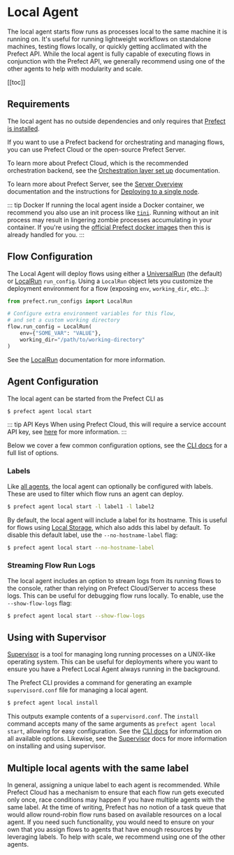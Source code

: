 # Local Agent

The local agent starts flow runs as processes local to the same machine it is
running on. It's useful for running lightweight workflows on standalone
machines, testing flows locally, or quickly getting acclimated with the Prefect
API. While the local agent is fully capable of executing flows in conjunction
with the Prefect API, we generally recommend using one of the other agents to
help with modularity and scale.

[[toc]]

## Requirements

The local agent has no outside dependencies and only requires that [Prefect is installed](/core/getting_started/installation.md).

If you want to use a Prefect backend for orchestrating and managing flows, you can use Prefect Cloud or the open-source Prefect Server.

To learn more about Prefect Cloud, which is the recommended orchestration backend, see the [Orchestration layer set up](/orchestration/getting-started/set-up.html) documentation.

To learn more about Prefect Server, see the [Server Overview](/orchestration/server/overview.html) documentation and the instructions for [Deploying to a single node](/orchestration/server/deploy-local.html).

::: tip Docker
If running the local agent inside a Docker container, we recommend you also use
an init process like [`tini`](https://github.com/krallin/tini). Running without
an init process may result in lingering zombie processes accumulating in your
container. If you're using the [official Prefect docker
images](https://hub.docker.com/r/prefecthq/prefect) then this is already
handled for you.
:::

## Flow Configuration

The Local Agent will deploy flows using either a
[UniversalRun](/orchestration/flow_config/run_configs.md#universalrun) (the
default) or [LocalRun](/orchestration/flow_config/run_configs.md#localrun)
`run_config`. Using a `LocalRun` object lets you customize the deployment
environment for a flow (exposing `env`, `working_dir`, etc...):

```python
from prefect.run_configs import LocalRun

# Configure extra environment variables for this flow,
# and set a custom working directory
flow.run_config = LocalRun(
    env={"SOME_VAR": "VALUE"},
    working_dir="/path/to/working-directory"
)
```

See the [LocalRun](/orchestration/flow_config/run_configs.md#localrun)
documentation for more information.

## Agent Configuration

The local agent can be started from the Prefect CLI as

```bash
$ prefect agent local start
```

::: tip API Keys <Badge text="Cloud"/>
When using Prefect Cloud, this will require a service account API key, see
[here](./overview.md#api_keys) for more information.
:::

Below we cover a few common configuration options, see the [CLI
docs](/api/latest/cli/agent.md#local-start) for a full list of options.

### Labels

Like [all agents](./overview.md#labels), the local agent can optionally be
configured with labels. These are used to filter which flow runs an agent can
deploy.

```bash
$ prefect agent local start -l label1 -l label2
```

By default, the local agent will include a label for its hostname. This is
useful for flows using [Local
Storage](/orchestration/flow_config/storage.md#local), which also adds this
label by default. To disable this default label, use the `--no-hostname-label`
flag:

```bash
$ prefect agent local start --no-hostname-label
```

### Streaming Flow Run Logs

The local agent includes an option to stream logs from its running flows to the
console, rather than relying on Prefect Cloud/Server to access these logs. This
can be useful for debugging flow runs locally. To enable, use the
`--show-flow-logs` flag:

```bash
$ prefect agent local start --show-flow-logs
```

## Using with Supervisor

[Supervisor](http://supervisord.org) is a tool for managing long running
processes on a UNIX-like operating system. This can be useful for deployments
where you want to ensure you have a Prefect Local Agent always running in the
background.

The Prefect CLI provides a command for generating an example `supervisord.conf`
file for managing a local agent.

```bash
$ prefect agent local install
```

This outputs example contents of a `supervisord.conf`. The `install` command
accepts many of the same arguments as `prefect agent local start`, allowing for
easy configuration. See the [CLI docs](/api/latest/cli/agent.md#local-install)
for information on all available options. Likewise, see the
[Supervisor](http://supervisord.org) docs for more information on installing
and using supervisor.


## Multiple local agents with the same label

In general, assigning a unique label to each agent is recommended. 
While Prefect Cloud has a mechanism to ensure that each flow run gets executed 
only once, race conditions may happen if you have multiple agents with the same 
label. At the time of writing, Prefect has no notion of a task queue that would 
allow round-robin flow runs based on available resources on a local agent. 
If you need such functionality, you would need to ensure on your own that you 
assign flows to agents that have enough resources by leveraging labels. 
To help with scale, we recommend using one of the other agents. 